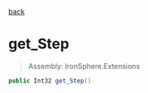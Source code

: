 ﻿

[back](/IronSphere.Extensions/DateTimeSpan)

# get_Step

> Assembly: IronSphere.Extensions

```csharp
public Int32 get_Step()
```



 
